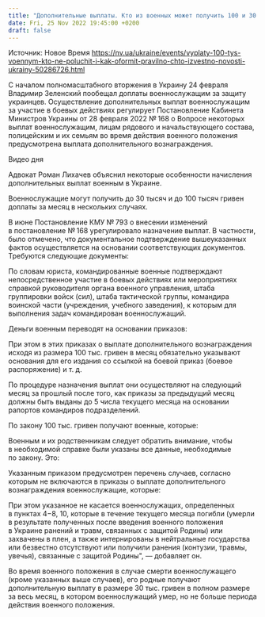 ```yaml
---
title: "Дополнительные выплаты. Кто из военных может получить 100 и 30 тысяч гривен и что для этого нужно"
date: Fri, 25 Nov 2022 19:45:00 +0200
draft: false
---
```

Источник: Новое Время https://nv.ua/ukraine/events/vyplaty-100-tys-voennym-kto-ne-poluchit-i-kak-oformit-pravilno-chto-izvestno-novosti-ukrainy-50286726.html


С началом полномасштабного вторжения в Украину 24 февраля Владимир Зеленский пообещал доплаты военнослужащим за защиту украинцев. Осуществление дополнительных выплат военнослужащим за участие в боевых действиях регулирует Постановление Кабинета Министров Украины от 28 февраля 2022 № 168 о Вопросе некоторых выплат военнослужащим, лицам рядового и начальствующего состава, полицейским и их семьям во время действия военного положения предусмотрена выплата дополнительного вознаграждения.

 Видео дня   

Адвокат Роман Лихачев объяснил некоторые особенности начисления дополнительных выплат военным в Украине.

Военнослужащие могут получить до 30 тысяч и до 100 тысяч гривен доплаты за месяц в нескольких случаях.

В июне Постановление КМУ № 793 о внесении изменений в постановление № 168 урегулировало назначение выплат. В частности, было отмечено, что документальное подтверждение вышеуказанных фактов осуществляется на основании соответствующих документов. Требуются следующие документы:

 По словам юриста, командированные военные подтверждают непосредственное участие в боевых действиях или мероприятиях справкой руководителя органа военного управления, штаба группировки войск (сил), штаба тактической группы, командира воинской части (учреждения, учебного заведения), к которым для выполнения задач командирован военнослужащий.

Деньги военным переводят на основании приказов:

При этом в этих приказах о выплате дополнительного вознаграждения исходя из размера 100 тыс. гривен в месяц обязательно указывают основания для его издания со ссылкой на боевой приказ (боевое распоряжение) и т. д.

По процедуре назначения выплат они осуществляют на следующий месяц за прошлый после того, как приказы за предыдущий месяц должны быть выданы до 5 числа текущего месяца на основании рапортов командиров подразделений.

По закону 100 тыс. гривен получают военные, которые:

Военным и их родственникам следует обратить внимание, чтобы в необходимой справке были указаны все данные, необходимые по закону. Это:

Указанным приказом предусмотрен перечень случаев, согласно которым не включаются в приказы о выплате дополнительного вознаграждения военнослужащие, которые:

 При этом указанное не касается военнослужащих, определенных в пунктах 4−8, 10, которые в течение текущего месяца погибли (умерли в результате полученных после введения военного положения в Украине ранений и травм, связанных с защитой Родины) или захвачены в плен, а также интернированы в нейтральные государства или безвестно отсутствуют или получили ранения (контузии, травмы, увечья), связанные с защитой Родины", ― добавляет он.

Во время военного положения в случае смерти военнослужащего (кроме указанных выше случаев), его родные получают дополнительную выплату в размере 30 тыс. гривен в полном размере за весь месяц, в котором военнослужащий умер, но не больше периода действия военного положения.
